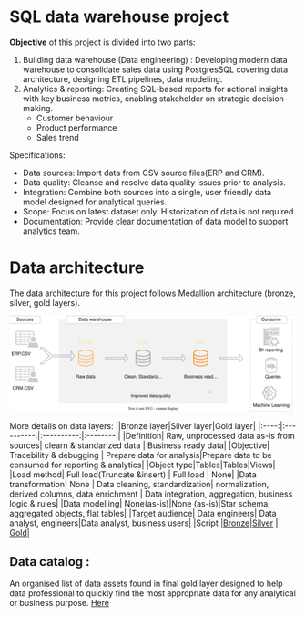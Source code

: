 # SQL data warehouse project


<b>Objective</b> of this project is divided into two parts:

1. Building data warehouse (Data engineering) : Developing modern data warehouse to consolidate sales data using PostgresSQL covering data architecture, designing ETL pipelines, data modeling.
2. Analytics & reporting: Creating SQL-based reports for actional insights with key business metrics, enabling stakeholder on strategic decision-making.
   - Customer behaviour
   - Product performance
   - Sales trend

Specifications:
+ Data sources: Import data from CSV source files(ERP and CRM).
+ Data quality: Cleanse and resolve data quality issues prior to analysis.
+ Integration: Combine both sources into a single, user friendly data model designed for analytical queries.
+ Scope: Focus on latest dataset only. Historization of data is not required.
+ Documentation: Provide clear documentation of data model to support analytics team.


# Data architecture
The data architecture for this project follows Medallion architecture (bronze, silver, gold layers).

![GitHub Logo](https://github.com/sumedhadewan/sql_datawarehouse_project/blob/main/docs/images/Data%20architecture.svg)

More details on data layers:
||Bronze layer|Silver layer|Gold layer|
|:----:|:----------:|:----------:|:--------:|
|Definition| Raw, unprocessed data as-is from sources| clearn & standarized data | Business ready data|
|Objective| Tracebility & debugging | Prepare data for analysis|Prepare data to be consumed for reporting & analytics|
|Object type|Tables|Tables|Views|
|Load method| Full load(Truncate &insert) | Full load | None|
|Data transformation| None | Data cleaning, standardization| normalization, derived columns, data enrichment | Data integration, aggregation, business logic & rules|
|Data modelling| None(as-is)|None (as-is)|Star schema, aggregated objects, flat tables|
|Target audience| Data engineers| Data analyst, engineers|Data analyst, business users|
|Script |[Bronze](https://github.com/sumedhadewan/sql_datawarehouse_project/blob/main/bronze_layer.md)|[Silver](https://github.com/sumedhadewan/sql_datawarehouse_project/blob/main/silver_layer.md) | [Gold](https://github.com/sumedhadewan/sql_datawarehouse_project/blob/main/gold_layer.md)|

## Data catalog : 
An organised list of data assets found in final gold layer designed to help data professional to quickly find the most appropriate data for any analytical or business purpose. 
[Here](https://github.com/sumedhadewan/sql_datawarehouse_project/blob/main/docs/data_catalog.md)


